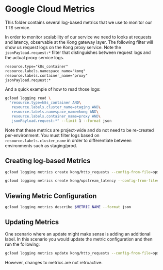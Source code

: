 # Google Cloud Metrics

This folder contains several log-based metrics that we use to monitor our TTS
service.

In order to monitor scalability of our service we need to looks at requests and
latency, observable at the Kong gateway layer. The following filter will show us
request logs on the Kong proxy service. Note the `jsonPayload.request:*` filter
that distinguishes between request logs and the actual proxy service logs.

```txt
resource.type="k8s_container"
resource.labels.namespace_name="kong"
resource.labels.container_name="proxy"
jsonPayload.request:*
```

And a quick example of how to read those logs:

```bash
gcloud logging read \
  "resource.type=k8s_container AND\
   resource.labels.cluster_name=staging AND\
   resource.labels.namespace_name=kong AND\
   resource.labels.container_name=proxy AND\
   jsonPayload.request:*" --limit 1 --format json
```

Note that these metrics are project-wide and do not need to be re-created
per-environment. You must filter logs based on `resource.labels.cluster_name` in
order to differentiate between environments such as staging/prod.

## Creating log-based Metrics

```bash
gcloud logging metrics create kong/http_requests --config-from-file=ops/metrics/kong_http_requests.json

gcloud logging metrics create kong/upstream_latency --config-from-file=ops/metrics/kong_upstream_latency.json
```

## Viewing Metric Configuration

```bash
gcloud logging metrics describe $METRIC_NAME --format json
```

## Updating Metrics

One scenario where an update might make sense is adding an additional label. In
this scenario you would update the metric configuration and then run the
following:

```bash
gcloud logging metrics update kong/http_requests --config-from-file=ops/metrics/kong_http_requests.json
```

However, changes to metrics are not retroactive.
